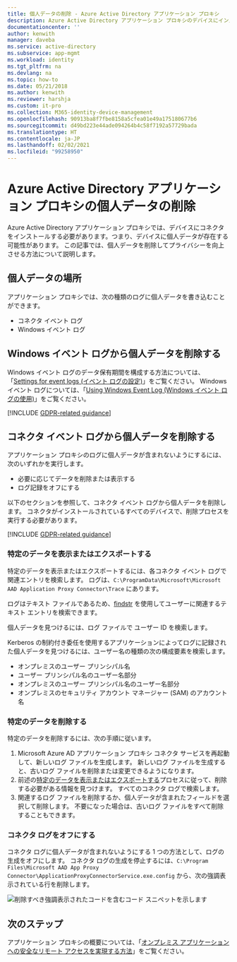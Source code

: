 ```yaml
---
title: 個人データの削除 - Azure Active Directory アプリケーション プロキシ
description: Azure Active Directory アプリケーション プロキシのデバイスにインストールされているコネクタから個人データを削除します。
documentationcenter: ''
author: kenwith
manager: daveba
ms.service: active-directory
ms.subservice: app-mgmt
ms.workload: identity
ms.tgt_pltfrm: na
ms.devlang: na
ms.topic: how-to
ms.date: 05/21/2018
ms.author: kenwith
ms.reviewer: harshja
ms.custom: it-pro
ms.collection: M365-identity-device-management
ms.openlocfilehash: 90913ba8f7fbe8158a5cfea01e49a175180677b6
ms.sourcegitcommit: d49bd223e44ade094264b4c58f7192a57729bada
ms.translationtype: HT
ms.contentlocale: ja-JP
ms.lasthandoff: 02/02/2021
ms.locfileid: "99258950"
---
```

# <a name="remove-personal-data-for-azure-active-directory-application-proxy"></a>Azure Active Directory アプリケーション プロキシの個人データの削除

Azure Active Directory アプリケーション プロキシでは、デバイスにコネクタをインストールする必要があります。つまり、デバイスに個人データが存在する可能性があります。 この記事では、個人データを削除してプライバシーを向上させる方法について説明します。

## <a name="where-is-the-personal-data"></a>個人データの場所

アプリケーション プロキシでは、次の種類のログに個人データを書き込むことができます。

- コネクタ イベント ログ
- Windows イベント ログ

## <a name="remove-personal-data-from-windows-event-logs"></a>Windows イベント ログから個人データを削除する

Windows イベント ログのデータ保有期間を構成する方法については、「[Settings for event logs (イベント ログの設定)](https://technet.microsoft.com/library/cc952132.aspx)」をご覧ください。 Windows イベント ログについては、「[Using Windows Event Log (Windows イベント ログの使用)](/windows/win32/wes/using-windows-event-log)」をご覧ください。

[!INCLUDE [GDPR-related guidance](../../../includes/gdpr-hybrid-note.md)]

## <a name="remove-personal-data-from-connector-event-logs"></a>コネクタ イベント ログから個人データを削除する

アプリケーション プロキシのログに個人データが含まれないようにするには、次のいずれかを実行します。

- 必要に応じてデータを削除または表示する
- ログ記録をオフにする

以下のセクションを参照して、コネクタ イベント ログから個人データを削除します。 コネクタがインストールされているすべてのデバイスで、削除プロセスを実行する必要があります。

[!INCLUDE [GDPR-related guidance](../../../includes/gdpr-intro-sentence.md)]

### <a name="view-or-export-specific-data"></a>特定のデータを表示またはエクスポートする

特定のデータを表示またはエクスポートするには、各コネクタ イベント ログで関連エントリを検索します。 ログは、`C:\ProgramData\Microsoft\Microsoft AAD Application Proxy Connector\Trace` にあります。

ログはテキスト ファイルであるため、[findstr](/windows-server/administration/windows-commands/findstr) を使用してユーザーに関連するテキスト エントリを検索できます。  

個人データを見つけるには、ログ ファイルで ユーザー ID を検索します。

Kerberos の制約付き委任を使用するアプリケーションによってログに記録された個人データを見つけるには、ユーザー名の種類の次の構成要素を検索します。

- オンプレミスのユーザー プリンシパル名
- ユーザー プリンシパル名のユーザー名部分
- オンプレミスのユーザー プリンシパル名のユーザー名部分
- オンプレミスのセキュリティ アカウント マネージャー (SAM) のアカウント名

### <a name="delete-specific-data"></a>特定のデータを削除する

特定のデータを削除するには、次の手順に従います。

1. Microsoft Azure AD アプリケーション プロキシ コネクタ サービスを再起動して、新しいログ ファイルを生成します。 新しいログ ファイルを生成すると、古いログ ファイルを削除または変更できるようになります。 
1. 前述の[特定のデータを表示またはエクスポートする](#view-or-export-specific-data)プロセスに従って、削除する必要がある情報を見つけます。 すべてのコネクタ ログで検索します。
1. 関連するログ ファイルを削除するか、個人データが含まれたフィールドを選択して削除します。 不要になった場合は、古いログ ファイルをすべて削除することもできます。

### <a name="turn-off-connector-logs"></a>コネクタ ログをオフにする

コネクタ ログに個人データが含まれないようにする 1 つの方法として、ログの生成をオフにします。 コネクタ ログの生成を停止するには、`C:\Program Files\Microsoft AAD App Proxy Connector\ApplicationProxyConnectorService.exe.config` から、次の強調表示されている行を削除します。

![削除すべき強調表示されたコードを含むコード スニペットを示します](./media/application-proxy-remove-personal-data/01.png)

## <a name="next-steps"></a>次のステップ

アプリケーション プロキシの概要については、「[オンプレミス アプリケーションへの安全なリモート アクセスを実現する方法](application-proxy.md)」をご覧ください。